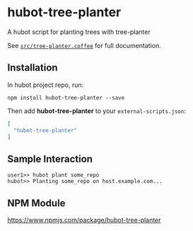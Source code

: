 # hubot-tree-planter

A hubot script for planting trees with tree-planter

See [`src/tree-planter.coffee`](src/tree-planter.coffee) for full documentation.

## Installation

In hubot project repo, run:

`npm install hubot-tree-planter --save`

Then add **hubot-tree-planter** to your `external-scripts.json`:

```json
[
  "hubot-tree-planter"
]
```

## Sample Interaction

```
user1>> hubot plant some_repo
hubot>> Planting some_repo on host.example.com...
```

## NPM Module

https://www.npmjs.com/package/hubot-tree-planter
